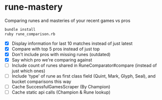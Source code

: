 # rune-mastery
Comparing runes and masteries of your recent games vs pros

```bash
bundle install
ruby rune_comparison.rb
```

- [X] Display information for last 10 matches instead of just latest
- [X] Compare with top 5 pros instead of just top
- [X] Don't include pros with missing runes (outdated)
- [X] Say which pro we're comparing against
- [ ] Include count of runes shared in RuneComparator#compare (instead of just which ones)
- [ ] Include 'type' of rune as first class field (Quint, Mark, Glyph, Seal), and bucket comparisons this way
- [ ] Cache SuccessfulGamesScraper (By Champion)
- [ ] Cache static api calls (Champion & Rune lookup)
